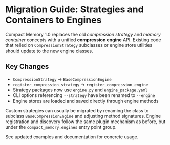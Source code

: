 # Migration Guide: Strategies and Containers to Engines

Compact Memory 1.0 replaces the old *compression strategy* and *memory container* concepts with a unified **compression engine** API. Existing code that relied on `CompressionStrategy` subclasses or engine store utilities should update to the new engine classes.

## Key Changes

- `CompressionStrategy` -> `BaseCompressionEngine`
- `register_compression_strategy` -> `register_compression_engine`
- Strategy packages now use `engine.py` and `engine_package.yaml`
- CLI options referencing `--strategy` have been renamed to `--engine`
- Engine stores are loaded and saved directly through engine methods

Custom strategies can usually be migrated by renaming the class to subclass `BaseCompressionEngine` and adjusting method signatures. Engine registration and discovery follow the same plugin mechanism as before, but under the `compact_memory.engines` entry point group.

See updated examples and documentation for concrete usage.
